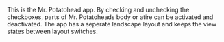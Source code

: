 This is the Mr. Potatohead app. By checking and unchecking the checkboxes, parts of Mr. Potatoheads body or atire can be activated and deactivated.
The app has a seperate landscape layout and keeps the view states between layout switches.
